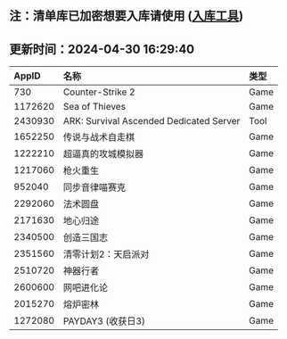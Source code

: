 ## 注：清单库已加密想要入库请使用 ([入库工具](https://github.com/BlankTMing/ManifestAutoUpdate/releases))

## 更新时间：2024-04-30 16:29:40
| AppID | 名称 | 类型  |
| :-------------------- | :----------------------------- | :----------- |
| 730 | Counter-Strike 2| Game |
| 1172620 | Sea of Thieves| Game |
| 2430930 | ARK: Survival Ascended Dedicated Server| Tool |
| 1652250 | 传说与战术自走棋| Game |
| 1222210 | 超逼真的攻城模拟器| Game |
| 1217060 | 枪火重生| Game |
| 952040 | 同步音律喵赛克| Game |
| 2292060 | 法术圆盘| Game |
| 2171630 | 地心归途| Game |
| 2340500 |  创造三国志| Game |
| 2351560 | 清零计划2：天启派对| Game |
| 2510720 | 神器行者| Game |
| 2600600 | 网吧进化论| Game |
| 2015270 | 熔炉密林| Game |
| 1272080 | PAYDAY3 (收获日3)  | Game |
